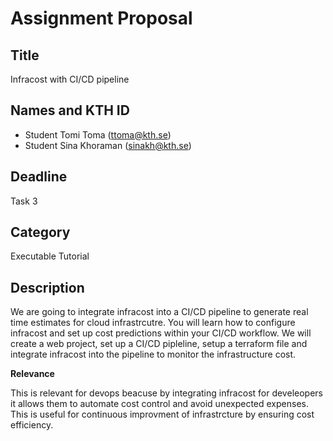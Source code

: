 # Assignment Proposal

## Title
Infracost with CI/CD pipeline

## Names and KTH ID

  - Student Tomi Toma (ttoma@kth.se)
  - Student Sina Khoraman (sinakh@kth.se)

## Deadline

Task 3

## Category

Executable Tutorial

## Description
We are going to integrate infracost into a CI/CD pipeline to generate real time estimates for cloud infrastrcutre. You will learn how to configure infracost and set up cost predictions within your CI/CD workflow. We will create a web project, set up a CI/CD pipleline, setup a terraform file and integrate infracost into the pipeline to monitor the infrastructure cost.

**Relevance**

This is relevant for devops beacuse by integrating infracost for develeopers it allows them to automate cost control and avoid unexpected expenses. This is useful for continuous improvment of infrastrcture by ensuring cost efficiency.
